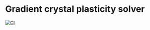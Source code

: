 # Gradient crystal plasticity solver

[![CI](https://github.com/j507/gCP/actions/workflows/main.yml/badge.svg)](https://github.com/j507/gCP/actions/workflows/main.yml)
